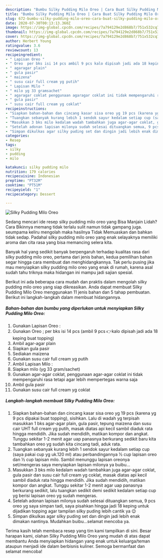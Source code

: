 ```yaml
---
description: "Bumbu Silky Pudding Milo Oreo | Cara Buat Silky Pudding Milo Oreo Yang Sempurna"
title: "Bumbu Silky Pudding Milo Oreo | Cara Buat Silky Pudding Milo Oreo Yang Sempurna"
slug: 672-bumbu-silky-pudding-milo-oreo-cara-buat-silky-pudding-milo-oreo-yang-sempurna
date: 2020-07-30T00:13:13.360Z
image: https://img-global.cpcdn.com/recipes/7a794129e2d868b7/751x532cq70/silky-pudding-milo-oreo-foto-resep-utama.jpg
thumbnail: https://img-global.cpcdn.com/recipes/7a794129e2d868b7/751x532cq70/silky-pudding-milo-oreo-foto-resep-utama.jpg
cover: https://img-global.cpcdn.com/recipes/7a794129e2d868b7/751x532cq70/silky-pudding-milo-oreo-foto-resep-utama.jpg
author: Herbert Young
ratingvalue: 3.6
reviewcount: 13
recipeingredient:
- " Lapisan Oreo "
- " Oreo  per bks isi 14 pcs ambil 9 pcs kalo dipisah jadi ada 18 keping buat topping"
- " agaragar plain"
- " gula pasir"
- " maizena"
- " susu cair full cream yg putih"
- " Lapisan Milo "
- " milo yg 33 gramsachet"
- " agaragar coklat penggunaan agaragar coklat ini tidak mempengaruhi rasa tetapi agar lebih mempertegas warna saja"
- " gula pasir"
- " susu cair full cream yg coklat"
recipeinstructions:
- "Siapkan bahan-bahan dan cincang kasar sisa oreo yg 19 pcs (karena yg 9 pcs dipakai buat topping), sisihkan. Lalu di wadah yg terpisah masukkan 1 bks agar-agar plain, gula pasir, tepung maizena dan susu cair UHT full cream yg putih, masak diatas api kecil sambil diaduk rata hingga mendidih. Jika sudah mendidih, matikan kompor dan angkat. Tunggu sekitar 1-2 menit agar uap panasnya berkurang sedikit baru kita tambahkan oreo yg sudah kita cincang tadi, aduk rata."
- "Tuangkan sebanyak kurang lebih 1 sendok sayur kedalam setiap cup (saya pakai cup yg uk.120 ml) atau perbandingannya ½ cup lapisan oreo dan ½ cup lapisan milo. Sambil menunggu lapisan oreonya set/mengeras saya menyiapkan lapisan milonya ya buibu..."
- "Masukkan 3 bks milo kedalam wadah tambahkan juga agar-agar coklat, gula pasir dan susu cair full cream yg coklat, masak diatas api kecil sambil diaduk rata hingga mendidih. Jika sudah mendidih, matikan kompor dan angkat. Tunggu sekitar 1-2 menit agar uap panasnya berkurang sedikit, lalu tuangkan sedikit demi sedikit kedalam setiap cup yg berisi lapisan oreo yg sudah mengeras."
- "Setelah adonan lapisan milonya sudah selesai dituangkan semua, 9 pcs oreo yg saya simpan tadi, saya pisahkan hingga jadi 18 keping untuk dijadikan topping agar tampilan silky puding lebih cantik ya 😉"
- "Simpan dikulkas agar silky puding set dan dingin jadi lebih enak dimakan nantinya. Mudahkan buibu...selamat mencoba ya."
categories:
- Resep
tags:
- silky
- pudding
- milo

katakunci: silky pudding milo 
nutrition: 179 calories
recipecuisine: Indonesian
preptime: "PT32M"
cooktime: "PT51M"
recipeyield: "1"
recipecategory: Dessert

---
```



![Silky Pudding Milo Oreo](https://img-global.cpcdn.com/recipes/7a794129e2d868b7/751x532cq70/silky-pudding-milo-oreo-foto-resep-utama.jpg)

Sedang mencari ide resep silky pudding milo oreo yang Bisa Manjain Lidah? Cara Bikinnya memang tidak terlalu sulit namun tidak gampang juga. seumpama keliru mengolah maka hasilnya Tidak Memuaskan dan bahkan tidak sedap. Padahal silky pudding milo oreo yang enak selayaknya memiliki aroma dan cita rasa yang bisa memancing selera kita.



Banyak hal yang sedikit banyak berpengaruh terhadap kualitas rasa dari silky pudding milo oreo, pertama dari jenis bahan, kedua pemilihan bahan segar hingga cara membuat dan menghidangkannya. Tak perlu pusing jika mau menyiapkan silky pudding milo oreo yang enak di rumah, karena asal sudah tahu triknya maka hidangan ini mampu jadi sajian spesial.


Berikut ini ada beberapa cara mudah dan praktis dalam mengolah silky pudding milo oreo yang siap dikreasikan. Anda dapat membuat Silky Pudding Milo Oreo menggunakan 11 jenis bahan dan 5 tahap pembuatan. Berikut ini langkah-langkah dalam membuat hidangannya.

<!--inarticleads1-->

##### Bahan-bahan dan bumbu yang diperlukan untuk menyiapkan Silky Pudding Milo Oreo:

1. Gunakan  Lapisan Oreo :
1. Gunakan  Oreo ; per bks isi 14 pcs (ambil 9 pcs 👉kalo dipisah jadi ada 18 keping buat topping)
1. Ambil  agar-agar plain
1. Siapkan  gula pasir
1. Sediakan  maizena
1. Gunakan  susu cair full cream yg putih
1. Ambil  Lapisan Milo :
1. Siapkan  milo (yg 33 gram/sachet)
1. Gunakan  agar-agar coklat, penggunaan agar-agar coklat ini tidak mempengaruhi rasa tetapi agar lebih mempertegas warna saja
1. Ambil  gula pasir
1. Gunakan  susu cair full cream yg coklat




<!--inarticleads2-->

##### Langkah-langkah membuat Silky Pudding Milo Oreo:

1. Siapkan bahan-bahan dan cincang kasar sisa oreo yg 19 pcs (karena yg 9 pcs dipakai buat topping), sisihkan. Lalu di wadah yg terpisah masukkan 1 bks agar-agar plain, gula pasir, tepung maizena dan susu cair UHT full cream yg putih, masak diatas api kecil sambil diaduk rata hingga mendidih. Jika sudah mendidih, matikan kompor dan angkat. Tunggu sekitar 1-2 menit agar uap panasnya berkurang sedikit baru kita tambahkan oreo yg sudah kita cincang tadi, aduk rata.
1. Tuangkan sebanyak kurang lebih 1 sendok sayur kedalam setiap cup (saya pakai cup yg uk.120 ml) atau perbandingannya ½ cup lapisan oreo dan ½ cup lapisan milo. Sambil menunggu lapisan oreonya set/mengeras saya menyiapkan lapisan milonya ya buibu...
1. Masukkan 3 bks milo kedalam wadah tambahkan juga agar-agar coklat, gula pasir dan susu cair full cream yg coklat, masak diatas api kecil sambil diaduk rata hingga mendidih. Jika sudah mendidih, matikan kompor dan angkat. Tunggu sekitar 1-2 menit agar uap panasnya berkurang sedikit, lalu tuangkan sedikit demi sedikit kedalam setiap cup yg berisi lapisan oreo yg sudah mengeras.
1. Setelah adonan lapisan milonya sudah selesai dituangkan semua, 9 pcs oreo yg saya simpan tadi, saya pisahkan hingga jadi 18 keping untuk dijadikan topping agar tampilan silky puding lebih cantik ya 😉
1. Simpan dikulkas agar silky puding set dan dingin jadi lebih enak dimakan nantinya. Mudahkan buibu...selamat mencoba ya.




Terima kasih telah membaca resep yang tim kami tampilkan di sini. Besar harapan kami, olahan Silky Pudding Milo Oreo yang mudah di atas dapat membantu Anda menyiapkan hidangan yang enak untuk keluarga/teman ataupun menjadi ide dalam berbisnis kuliner. Semoga bermanfaat dan selamat mencoba!
